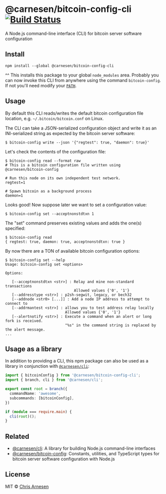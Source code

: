 # @carnesen/bitcoin-config-cli [![Build Status](https://travis-ci.com/carnesen/bitcoin-config-cli.svg?branch=master)](https://travis-ci.com/carnesen/bitcoin-config-cli)
A Node.js command-line interface (CLI) for bitcoin server software configuration

## Install
```
npm install --global @carnesen/bitcoin-config-cli
```
^^ This installs this package to your global `node_modules` area. Probably you can now invoke this CLI from anywhere using the command `bitcoin-config`. If not you'll need modify your [`PATH`](https://en.wikipedia.org/wiki/PATH_(variable)).

## Usage
By default this CLI reads/writes the default bitcoin configuration file location, e.g. `~/.bitcoin/bitcoin.conf` on Linux.

The CLI can take a JSON-serialized configuration object and write it as an INI-serialized string as expected by the bitcoin server software:
```
$ bitcoin-config write --json '{"regtest": true, "daemon": true}'
```
Let's check the contents of the configuration file:
```
$ bitcoin-config read --format raw
# This is a bitcoin configuration file written using @carnesen/bitcoin-config

# Run this node on its own independent test network.
regtest=1

# Spawn bitcoin as a background process
daemon=1
```
Looks good! Now suppose later we want to set a configuration value:
```
$ bitcoin-config set --acceptnonstdtxn 1
```
The "set" command preserves existing values and adds the one(s) specified:
```
$ bitcoin-config read
{ regtest: true, daemon: true, acceptnonstdtxn: true }
```
By now there are a TON of available bitcoin configuration options:
```
$ bitcoin-config set --help
Usage: bitcoin-config set <options>

Options:

   [--acceptnonstdtxn <str>] : Relay and mine non-standard transactions
                               Allowed values {'0', '1'}
   [--addresstype <str>] : p2sh-segwit, legacy, or bech32
   [--addnode <str0> [...]] : Add a node IP address to attempt to connect to
   [--addrmantest <str>] : allows you to test address relay locally
                           Allowed values {'0', '1'}
   [--alertnotify <str>] : Execute a command when an alert or long fork is received.
                           "%s" in the command string is replaced by the alert message.
...
```

## Usage as a library
In addition to providing a CLI, this npm package can also be used as a library in conjunction with [`@carnesen/cli`](https://github.com/carnesen/cli/):

```ts
import { bitcoinConfig } from '@carnesen/bitcoin-config-cli';
import { branch, cli } from '@carnesen/cli';

export const root = branch({
  commandName: 'awesome',
  subcommands: [bitcoinConfig],
})

if (module === require.main) {
  cli(root)();
}

```

## Related
- [@carnesen/cli](https://github.com/carnesen/cli): A library for building Node.js command-line interfaces
- [@carnesen/bitcoin-config](https://github.com/carnesen/bitcoin-config): Constants, utilities, and TypeScript types for bitcoin server software configuration with Node.js

## License

MIT © [Chris Arnesen](https://www.carnesen.com)
